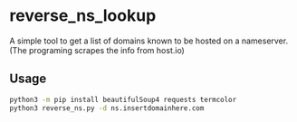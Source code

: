 # reverse_ns_lookup
A simple tool to get a list of domains known to be hosted on a nameserver.
(The programing scrapes the info from host.io)

## Usage
```bash
python3 -m pip install beautifulSoup4 requests termcolor
python3 reverse_ns.py -d ns.insertdomainhere.com
```
